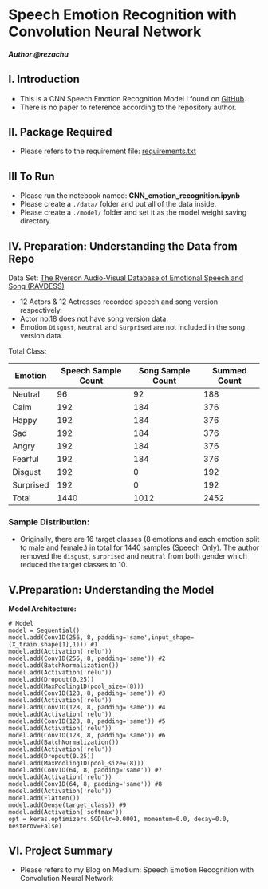 # Speech Emotion Recognition with Convolution Neural Network
#### *Author @rezachu*

## I. Introduction
- This is a CNN Speech Emotion Recognition Model I found on [GitHub](https://github.com/MITESHPUTHRANNEU/Speech-Emotion-Analyzer). 
- There is no paper to reference according to the repository author. 

## II. Package Required

- Please refers to the requirement file: [requirements.txt](./requirements.txt)

## III To Run
- Please run the notebook named: **CNN_emotion_recognition.ipynb**
- Please create a `./data/` folder and put all of the data inside.
- Please create a `./model/` folder and set it as the model weight saving directory.


## IV. Preparation: Understanding the Data from Repo

Data Set: [The Ryerson Audio-Visual Database of Emotional Speech and Song (RAVDESS)](https://zenodo.org/record/1188976#.XN0fwnUzZhE)

- 12 Actors & 12 Actresses recorded speech and song version respectively.
- Actor no.18 does not have song version data.
- Emotion `Disgust`, `Neutral` and `Surprised` are not included in the song version data.

Total Class:

| Emotion | Speech Sample Count | Song Sample Count | Summed Count |
| ---- | ---- | ---- | ---- |
| Neutral | 96 | 92 | 188 |
| Calm | 192 | 184 | 376 |
| Happy | 192 | 184 | 376 |
| Sad | 192 | 184 | 376 |
| Angry | 192 | 184 | 376 |
| Fearful | 192 | 184 | 376 |
| Disgust | 192 | 0 | 192 |
| Surprised | 192 | 0 | 192 |
| Total | 1440 | 1012 | 2452 |

### Sample Distribution:

- Originally, there are 16 target classes (8 emotions and each emotion split to male and female.) in total for 1440 samples (Speech Only). The author removed the `disgust`, `surprised` and `neutral` from both gender which reduced the target classes to 10.


## V.Preparation: Understanding the Model

**Model Architecture:**

```
# Model 
model = Sequential()
model.add(Conv1D(256, 8, padding='same',input_shape=(X_train.shape[1],1))) #1
model.add(Activation('relu'))
model.add(Conv1D(256, 8, padding='same')) #2
model.add(BatchNormalization())
model.add(Activation('relu'))
model.add(Dropout(0.25))
model.add(MaxPooling1D(pool_size=(8)))
model.add(Conv1D(128, 8, padding='same')) #3
model.add(Activation('relu')) 
model.add(Conv1D(128, 8, padding='same')) #4
model.add(Activation('relu'))
model.add(Conv1D(128, 8, padding='same')) #5
model.add(Activation('relu'))
model.add(Conv1D(128, 8, padding='same')) #6
model.add(BatchNormalization())
model.add(Activation('relu'))
model.add(Dropout(0.25))
model.add(MaxPooling1D(pool_size=(8)))
model.add(Conv1D(64, 8, padding='same')) #7
model.add(Activation('relu'))
model.add(Conv1D(64, 8, padding='same')) #8
model.add(Activation('relu'))
model.add(Flatten())
model.add(Dense(target_class)) #9
model.add(Activation('softmax'))
opt = keras.optimizers.SGD(lr=0.0001, momentum=0.0, decay=0.0, nesterov=False)
```

## VI. Project Summary
- Please refers to my Blog on Medium: Speech Emotion Recognition with Convolution Neural Network


